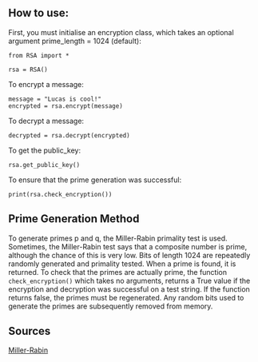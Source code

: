 ## How to use:

First, you must initialise an encryption class, which takes an optional argument prime_length = 1024 (default):

```
from RSA import *

rsa = RSA()
```

To encrypt a message:

```
message = "Lucas is cool!"
encrypted = rsa.encrypt(message)
```

To decrypt a message:

```
decrypted = rsa.decrypt(encrypted)
```

To get the public_key:

```
rsa.get_public_key()
```

To ensure that the prime generation was successful:

```
print(rsa.check_encryption())
```

## Prime Generation Method

To generate primes p and q, the Miller-Rabin primality test is used. Sometimes, the Miller-Rabin test says that a composite number is prime, although the chance of this is very low. Bits of length 1024 are repeatedly randomly generated and primality tested. When a prime is found, it is returned. To check that the primes are actually prime, the function ```check_encryption()``` which takes no arguments, returns a True value if the encryption and decryption was successful on a test string. If the function returns false, the primes must be regenerated. Any random bits used to generate the primes are subsequently removed from memory.

## Sources

[Miller-Rabin](https://medium.com/@prudywsh/how-to-generate-big-prime-numbers-miller-rabin-49e6e6af32fb)
